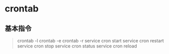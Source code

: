 # crontab

## 基本指令

>	crontab -l
	crontab -e
	crontab -r
	service cron start
	service cron restart
	service cron stop
	service cron status
	service cron reload

